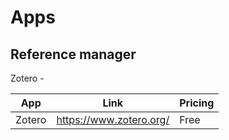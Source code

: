 # Apps

## Reference manager

Zotero - 

|   App   | Link                     | Pricing  |
|---------|--------------------------|----------|
| Zotero  | https://www.zotero.org/  | Free     |
